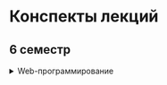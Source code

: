 # Конспекты лекций 
## 6 семестр
<details>
  <summary>Web-программирование</summary>
  
* [01]()

</details>